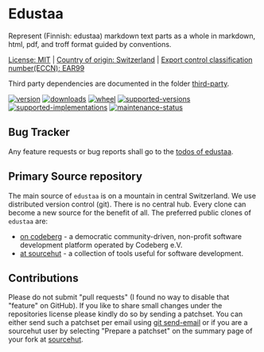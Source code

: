 # Edustaa

Represent (Finnish: edustaa) markdown text parts as a whole in markdown, html, pdf, and troff format guided by conventions.

[License: MIT](https://git.sr.ht/~sthagen/edustaa/tree/default/item/LICENSE) |
[Country of origin: Switzerland](https://git.sr.ht/~sthagen/edustaa/tree/default/item/COUNTRY-OF-ORIGIN) |
[Export control classification number(ECCN): EAR99](https://git.sr.ht/~sthagen/edustaa/tree/default/item/EXPORT-CONTROL-CLASSIFICATION-NUMBER)

Third party dependencies are documented in the folder [third-party](docs/third-party/README.md).

[![version](https://img.shields.io/pypi/v/edustaa.svg?style=flat)](https://pypi.python.org/pypi/edustaa/)
[![downloads](https://static.pepy.tech/badge/edustaa/month)](https://pepy.tech/project/edustaa)
[![wheel](https://img.shields.io/pypi/wheel/edustaa.svg?style=flat)](https://pypi.python.org/pypi/edustaa/)
[![supported-versions](https://img.shields.io/pypi/pyversions/edustaa.svg?style=flat)](https://pypi.python.org/pypi/edustaa/)
[![supported-implementations](https://img.shields.io/pypi/implementation/edustaa.svg?style=flat)](https://pypi.python.org/pypi/edustaa/)
[![maintenance-status](https://img.shields.io/github/commit-activity/y/sthagen/edustaa.svg?style=flat)](https://git.sr.ht/~sthagen/edustaa/log)

## Bug Tracker

Any feature requests or bug reports shall go to the [todos of edustaa](https://todo.sr.ht/~sthagen/edustaa).

## Primary Source repository

The main source of `edustaa` is on a mountain in central Switzerland.
We use distributed version control (git).
There is no central hub.
Every clone can become a new source for the benefit of all.
The preferred public clones of `edustaa` are:

* [on codeberg](https://codeberg.org/sthagen/edustaa) - a democratic community-driven, non-profit software development platform operated by Codeberg e.V.
* [at sourcehut](https://git.sr.ht/~sthagen/edustaa) - a collection of tools useful for software development.

## Contributions

Please do not submit "pull requests" (I found no way to disable that "feature" on GitHub).
If you like to share small changes under the repositories license please kindly do so by sending a patchset.
You can either send such a patchset per email using [git send-email](https://git-send-email.io) or
if you are a sourcehut user by selecting "Prepare a patchset" on the summary page of your fork at [sourcehut](https://git.sr.ht/).
